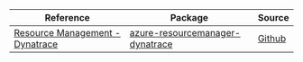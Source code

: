 | Reference | Package | Source |
|---|---|---|
|[Resource Management - Dynatrace](resourcemanager-dynatrace-readme.md)|[azure-resourcemanager-dynatrace](https://repo1.maven.org/maven2/com/azure/resourcemanager/azure-resourcemanager-dynatrace)|[Github](https://github.com/Azure/azure-sdk-for-java/blob/main/sdk/dynatrace/azure-resourcemanager-dynatrace)|
